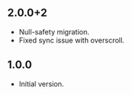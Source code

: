 ## 2.0.0+2

* Null-safety migration.
* Fixed sync issue with overscroll.

## 1.0.0

* Initial version.
